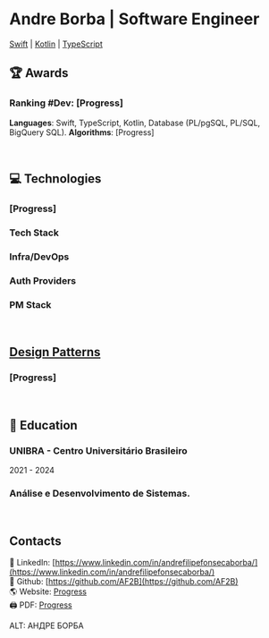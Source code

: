 # Andre Borba | Software Engineer
[Swift](https://sergeyleschev.github.io/sergeyleschev-ios-roadmap.html) | [Kotlin](https://sergeyleschev.github.io/sergeyleschev-ios-roadmap.html) | [TypeScript](https://sergeyleschev.github.io/sergeyleschev-ios-roadmap.html)
</br>


## 🏆 Awards
### Ranking #Dev: [Progress]

**Languages**: Swift, TypeScript, Kotlin, Database (PL/pgSQL, PL/SQL, BigQuery SQL).
**Algorithms**: [Progress]

</br>

<div style="page-break-after: always;"></div>

## 💻 Technologies
### [Progress]
### Tech Stack
### Infra/DevOps
### Auth Providers
### PM Stack

<div style="page-break-after: always;"></div>

</br>

## [Design Patterns]()
### [Progress]

</br>

## 🏫 Education
### UNIBRA - Centro Universitário Brasileiro
2021 - 2024
### Análise e Desenvolvimento de Sistemas.

</br>

## Contacts
👋 LinkedIn: [https://www.linkedin.com/in/andrefilipefonsecaborba/](https://www.linkedin.com/in/andrefilipefonsecaborba/) </br>
👋 Github: [https://github.com/AF2B](https://github.com/AF2B) </br>
🌎 Website: [Progress]() </br>
🖨️ PDF: [Progress]() </br>

ALT: АНДРЕ БОРБА
